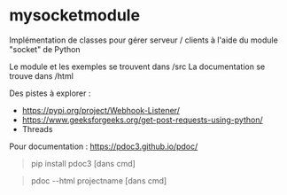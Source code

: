 # mysocketmodule
Implémentation de classes pour gérer serveur / clients à l'aide du module "socket" de Python

Le module et les exemples se trouvent dans /src
La documentation se trouve dans /html

Des pistes à explorer :
- https://pypi.org/project/Webhook-Listener/
- https://www.geeksforgeeks.org/get-post-requests-using-python/
- Threads

Pour documentation :
https://pdoc3.github.io/pdoc/
> pip install pdoc3 [dans cmd]

> pdoc --html projectname [dans cmd]
